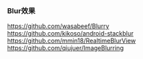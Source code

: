 ### Blur效果
https://github.com/wasabeef/Blurry  
https://github.com/kikoso/android-stackblur  
https://github.com/mmin18/RealtimeBlurView    
https://github.com/qiujuer/ImageBlurring  
